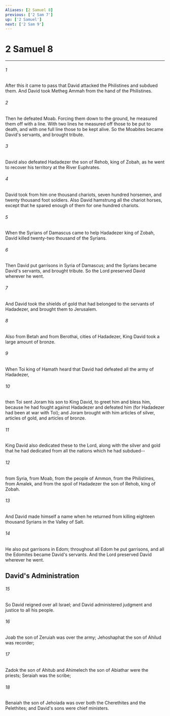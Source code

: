 ```yaml
---
Aliases: [2 Samuel 8]
previous: ['2 Sam 7']
up: ['2 Samuel']
next: ['2 Sam 9']
---
```

# 2 Samuel 8

***


###### 1 
After this it came to pass that David attacked the Philistines and subdued them. And David took Metheg Ammah from the hand of the Philistines. 

###### 2 
Then he defeated Moab. Forcing them down to the ground, he measured them off with a line. With two lines he measured off those to be put to death, and with one full line those to be kept alive. So the Moabites became David's servants, and brought tribute. 

###### 3 
David also defeated Hadadezer the son of Rehob, king of Zobah, as he went to recover his territory at the River Euphrates. 

###### 4 
David took from him one thousand chariots, seven hundred horsemen, and twenty thousand foot soldiers. Also David hamstrung all the chariot horses, except that he spared enough of them for one hundred chariots. 

###### 5 
When the Syrians of Damascus came to help Hadadezer king of Zobah, David killed twenty-two thousand of the Syrians. 

###### 6 
Then David put garrisons in Syria of Damascus; and the Syrians became David's servants, and brought tribute. So the Lord preserved David wherever he went. 

###### 7 
And David took the shields of gold that had belonged to the servants of Hadadezer, and brought them to Jerusalem. 

###### 8 
Also from Betah and from Berothai, cities of Hadadezer, King David took a large amount of bronze. 

###### 9 
When Toi king of Hamath heard that David had defeated all the army of Hadadezer, 

###### 10 
then Toi sent Joram his son to King David, to greet him and bless him, because he had fought against Hadadezer and defeated him (for Hadadezer had been at war with Toi); and Joram brought with him articles of silver, articles of gold, and articles of bronze. 

###### 11 
King David also dedicated these to the Lord, along with the silver and gold that he had dedicated from all the nations which he had subdued-- 

###### 12 
from Syria, from Moab, from the people of Ammon, from the Philistines, from Amalek, and from the spoil of Hadadezer the son of Rehob, king of Zobah. 

###### 13 
And David made himself a name when he returned from killing eighteen thousand Syrians in the Valley of Salt. 

###### 14 
He also put garrisons in Edom; throughout all Edom he put garrisons, and all the Edomites became David's servants. And the Lord preserved David wherever he went.

## David's Administration 

###### 15 
So David reigned over all Israel; and David administered judgment and justice to all his people. 

###### 16 
Joab the son of Zeruiah was over the army; Jehoshaphat the son of Ahilud was recorder; 

###### 17 
Zadok the son of Ahitub and Ahimelech the son of Abiathar were the priests; Seraiah was the scribe; 

###### 18 
Benaiah the son of Jehoiada was over both the Cherethites and the Pelethites; and David's sons were chief ministers.
